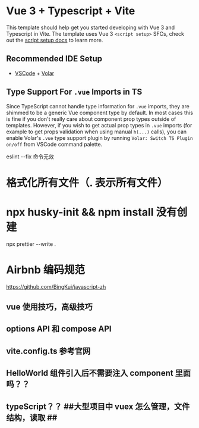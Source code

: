 # Vue 3 + Typescript + Vite

This template should help get you started developing with Vue 3 and Typescript in Vite. The template uses Vue 3 `<script setup>` SFCs, check out the [script setup docs](https://v3.vuejs.org/api/sfc-script-setup.html#sfc-script-setup) to learn more.

## Recommended IDE Setup

-   [VSCode](https://code.visualstudio.com/) + [Volar](https://marketplace.visualstudio.com/items?itemName=johnsoncodehk.volar)

## Type Support For `.vue` Imports in TS

Since TypeScript cannot handle type information for `.vue` imports, they are shimmed to be a generic Vue component type by default. In most cases this is fine if you don't really care about component prop types outside of templates. However, if you wish to get actual prop types in `.vue` imports (for example to get props validation when using manual `h(...)` calls), you can enable Volar's `.vue` type support plugin by running `Volar: Switch TS Plugin on/off` from VSCode command palette.




eslint --fix 命令无效



# 格式化所有文件（. 表示所有文件）

# npx husky-init && npm install 没有创建

npx prettier --write .

# Airbnb 编码规范

https://github.com/BingKui/javascript-zh

## vue 使用技巧，高级技巧

## options API 和 compose API

## vite.config.ts 参考官网

## HelloWorld 组件引入后不需要注入 component 里面吗？？

## typeScript？？ ##大型项目中 vuex 怎么管理，文件结构，读取 ##<script setup lang="ts"> 这里的 setup 的作用

## const asyncModal = defineAsyncComponent(() => import('./Modal.vue')) defineAsyncComponent 的意义在哪里？？

## ref() 和 this.$set()区别

## vue 组件和自定义元素的区别？？

## 能不能全部使用 setup/什么情况下使用 setup?mixin?

## 项目 scss 重置,变量配置，公用等

## editorconfig 配置
